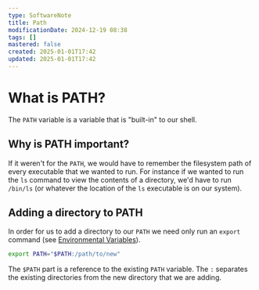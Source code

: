 ```yaml
---
type: SoftwareNote
title: Path
modificationDate: 2024-12-19 08:38
tags: []
mastered: false
created: 2025-01-01T17:42
updated: 2025-01-01T17:42
---
```


# What is PATH?

The `PATH` variable is a variable that is "built-in" to our shell.

## Why is PATH important?

If it weren't for the `PATH`, we would have to remember the filesystem path of every executable that we wanted to run. For instance if we wanted to run the `ls` command to view the contents of a directory, we'd have to run `/bin/ls` (or whatever the location of the `ls` executable is on our system).

## Adding a directory to PATH

In order for us to add a directory to our `PATH` we need only run an `export` command (see [Environmental Variables](RonaldsSoftwareNotes/Environmental%20Variables.md)).

```bash
export PATH="$PATH:/path/to/new"
```

The `$PATH` part is a reference to the existing `PATH` variable. The `:` separates the existing directories from the new directory that we are adding.


